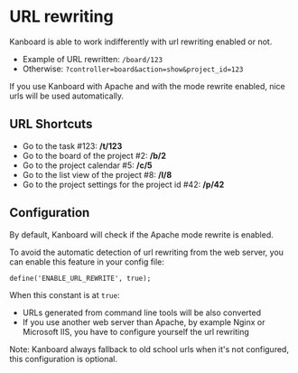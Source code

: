 URL rewriting
=============

Kanboard is able to work indifferently with url rewriting enabled or not.

- Example of URL rewritten: `/board/123`
- Otherwise: `?controller=board&action=show&project_id=123`

If you use Kanboard with Apache and with the mode rewrite enabled, nice urls will be used automatically.

URL Shortcuts
-------------

- Go to the task #123: **/t/123**
- Go to the board of the project #2: **/b/2**
- Go to the project calendar #5: **/c/5**
- Go to the list view of the project #8: **/l/8**
- Go to the project settings for the project id #42: **/p/42**

Configuration
-------------

By default, Kanboard will check if the Apache mode rewrite is enabled.

To avoid the automatic detection of url rewriting from the web server, you can enable this feature in your config file:

```
define('ENABLE_URL_REWRITE', true);
```

When this constant is at `true`:

- URLs generated from command line tools will be also converted
- If you use another web server than Apache, by example Nginx or Microsoft IIS, you have to configure yourself the url rewriting

Note: Kanboard always fallback to old school urls when it's not configured, this configuration is optional.
